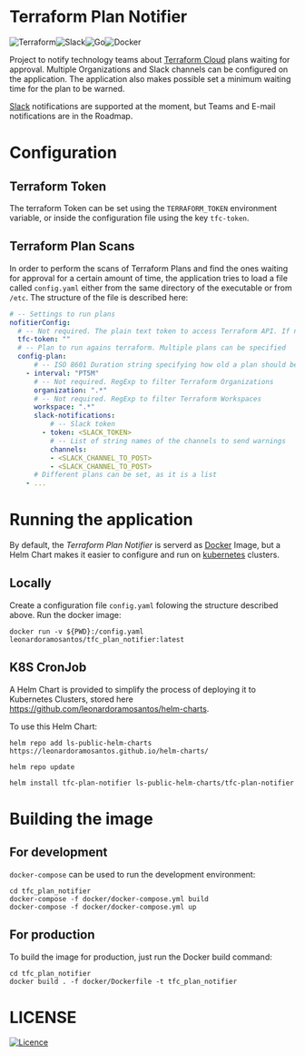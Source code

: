 # Terraform Plan Notifier

![Terraform](https://img.shields.io/badge/terraform-%235835CC.svg?style=for-the-badge&logo=terraform&logoColor=white)![Slack](https://img.shields.io/badge/Slack-4A154B?style=for-the-badge&logo=slack&logoColor=white)![Go](https://img.shields.io/badge/go-%2300ADD8.svg?style=for-the-badge&logo=go&logoColor=white)![Docker](https://img.shields.io/badge/docker-%230db7ed.svg?style=for-the-badge&logo=docker&logoColor=white)

Project to notify technology teams about [Terraform Cloud](https://www.hashicorp.com/products/terraform) plans waiting for approval.
Multiple Organizations and Slack channels can be configured on the application.
The application also makes possible set a minimum waiting time for the plan to be warned.

[Slack](https://slack.com/) notifications are supported at the moment, but Teams and E-mail notifications are in the Roadmap.

# Configuration

## Terraform Token

The terraform Token can be set using the `TERRAFORM_TOKEN` environment variable, or inside the configuration file using the key `tfc-token`.

## Terraform Plan Scans

In order to perform the scans of Terraform Plans and find the ones waiting for approval for a certain amount of time, the application tries to load a file called `config.yaml` either from the same directory of the executable or from `/etc`.
The structure of the file is described here:
```yaml
# -- Settings to run plans
nofitierConfig:
  # -- Not required. The plain text token to access Terraform API. If not specified, a environment variable called TERRAFORM_TOKEN must be set
  tfc-token: ""
  # -- Plan to run agains terraform. Multiple plans can be specified
  config-plan:
      # -- ISO 8601 Duration string specifying how old a plan should be to warn
    - interval: "PT5M"
      # -- Not required. RegExp to filter Terraform Organizations
      organization: ".*"
      # -- Not required. RegExp to filter Terraform Workspaces
      workspace: ".*"
      slack-notifications:
          # -- Slack token
        - token: <SLACK_TOKEN>
          # -- List of string names of the channels to send warnings
          channels:
          - <SLACK_CHANNEL_TO_POST>
          - <SLACK_CHANNEL_TO_POST>
      # Different plans can be set, as it is a list
    - ...
```

# Running the application

By default, the *Terraform Plan Notifier* is serverd as [Docker](https://www.docker.com/) Image, but a Helm Chart makes it easier to configure and run on [kubernetes](https://kubernetes.io/) clusters.

## Locally

Create a configuration file `config.yaml` folowing the structure described above. Run the docker image:
```
docker run -v ${PWD}:/config.yaml leonardoramosantos/tfc_plan_notifier:latest
```

## K8S CronJob

A Helm Chart is provided to simplify the process of deploying it to Kubernetes Clusters, stored here https://github.com/leonardoramosantos/helm-charts.

To use this Helm Chart:

```
helm repo add ls-public-helm-charts https://leonardoramosantos.github.io/helm-charts/

helm repo update

helm install tfc-plan-notifier ls-public-helm-charts/tfc-plan-notifier
```

# Building the image

## For development

`docker-compose` can be used to run the development environment:
```
cd tfc_plan_notifier
docker-compose -f docker/docker-compose.yml build
docker-compose -f docker/docker-compose.yml up
```

## For production

To build the image for production, just run the Docker build command:
```
cd tfc_plan_notifier
docker build . -f docker/Dockerfile -t tfc_plan_notifier
```

# LICENSE

[![Licence](https://img.shields.io/github/license/Ileriayo/markdown-badges?style=for-the-badge)](./LICENSE)
